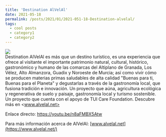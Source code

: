 ```yaml
---
title: 'Destination AlVelAl'
date: 2021-05-18
permalink: /posts/2021/01/2021-051-18-Destination-alvelal/
tags:
  - cool posts
  - category1
  - category2
---
```


[![](https://amaurandi.github.io/files/alvelal-DEstinationAlvelAl2.png)](https://www.youtube.com/watch?v=jUt7to12l30) <br>  Destination AlVelAl es más que un destino turístico, es una experiencia que ofrece al visitante el importante patrimonio natural, cultural, histórico, gastronómico y humano de las comarcas del Altiplano de Granada, Los Vélez, Alto Almanzora, Guadix y Noroeste de Murcia; así como vivir cómo se producen materias primas saludables de alta calidad "Buenas para ti, Buenas para el Planeta" y degustarlas a través de la gastronomía local, que fusiona tradición e innovación. 
Un proyecto que aúna, agricultura ecológica y regenerativa de suelo y paisaje, gastronomía local y turismo sostenible. 
Un proyecto que cuenta con el apoyo de TUI Care Foundation. 
Descubre más en <www.alvelal.net>

Enlace directo: <https://youtu.be/n8aFMBX5Atw>


Para más información acerca de AlVelAl:  [www.alvelal.net](https://www.alvelal.net/)
